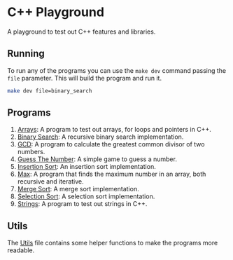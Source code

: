 # C++ Playground

A playground to test out C++ features and libraries.

## Running

To run any of the programs you can use the `make dev` command passing the `file` parameter. This will build the program and run it.

```bash
make dev file=binary_search
```

## Programs

1. [Arrays](./src/arrays.cpp): A program to test out arrays, for loops and pointers in C++.
2. [Binary Search](./src/binary_search.cpp): A recursive binary search implementation.
3. [GCD](./src/gcd.cpp): A program to calculate the greatest common divisor of two numbers.
4. [Guess The Number](./src/guess_the_number.cpp): A simple game to guess a number.
5. [Insertion Sort](./src/insertion_sort.cpp): An insertion sort implementation.
6. [Max](./src/max.cpp): A program that finds the maximum number in an array, both recursive and iterative.
7. [Merge Sort](./src/merge_sort.cpp): A merge sort implementation.
8. [Selection Sort](./src/selection_sort.cpp): A selection sort implementation.
9. [Strings](./src/strings.cpp): A program to test out strings in C++.

## Utils

The [Utils](./src/utils.cpp) file contains some helper functions to make the programs more readable.
